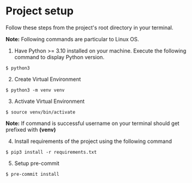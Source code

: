 # Project setup

Follow these steps from the project's root directory in your terminal.

**Note:** Following commands are particular to Linux OS.

1. Have Python >= 3.10 installed on your machine. Execute the following command to display Python version.

```
$ python3
```

2. Create Virtual Environment

```
$ python3 -m venv venv
```

3. Activate Virtual Environment

```
$ source venv/bin/activate
```

**Note:** If command is successful username on your terminal should get prefixed with **(venv)**

4. Install requirements of the project using the following command

```
$ pip3 install -r requirements.txt
```

5. Setup pre-commit

```
$ pre-commit install
```
